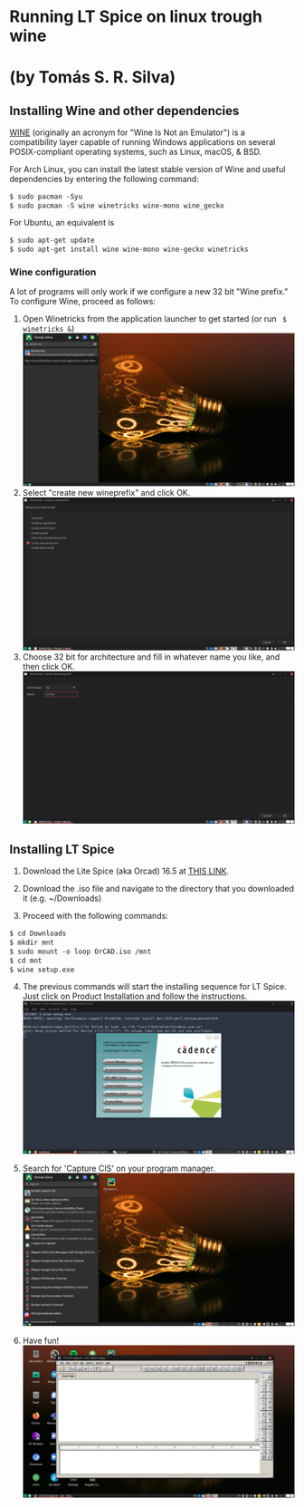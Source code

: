 # Running LT Spice on linux trough wine
# (by Tomás S. R. Silva)

## Installing Wine and other dependencies
[WINE](https://www.winehq.org/) (originally an acronym for "Wine Is Not an Emulator") is a compatibility layer capable of running Windows applications on several POSIX-compliant operating systems, such as Linux, macOS, & BSD.

For Arch Linux, you can install the latest stable version of Wine and useful dependencies by entering the following command:

```
$ sudo pacman -Syu
$ sudo pacman -S wine winetricks wine-mono wine_gecko
```

For Ubuntu, an equivalent is
```
$ sudo apt-get update
$ sudo apt-get install wine wine-mono wine-gecko winetricks
```
### Wine configuration

A lot of programs will only work if we configure a new 32 bit "Wine prefix." To configure Wine, proceed as follows:

1. Open Winetricks from the application launcher to get started (or run ``` $ winetricks &```)
![img1](./img/1.png)
2. Select "create new wineprefix" and click OK.
![img2](./img/2.png)
3. Choose 32 bit for architecture and fill in whatever name you like, and then click OK.
![img3](./img/3.png)



## Installing LT Spice

1. Download the Lite Spice (aka Orcad) 16.5 at [THIS LINK](https://brpucrs-my.sharepoint.com/:u:/g/personal/arthur_santos89_edu_pucrs_br/EWHYK5HXv1xOnQY73d6W9KoBVX_9CrxJgiyekcU9RlFxmg?e=NcSgFb).

2. Download the .iso file and navigate to the directory that you downloaded it (e.g. ~/Downloads)
   
3. Proceed with the following commands:
   
```
$ cd Downloads
$ mkdir mnt
$ sudo mount -o loop OrCAD.iso /mnt
$ cd mnt
$ wine setup.exe
```

4. The previous commands will start the installing sequence for LT Spice. Just click on Product Installation and follow the instructions.
![img4](./img/4.png)

5. Search for 'Capture CIS' on your program manager.
![img5](./img/5.png)

6. Have fun!
![img6](./img/6.png)
